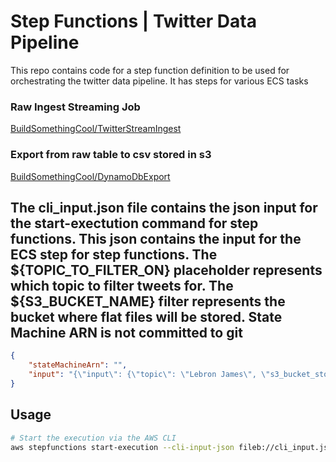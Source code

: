 # Step Functions |  Twitter Data Pipeline

This repo contains code for a step function definition to be used for orchestrating the twitter data pipeline. It has steps for various ECS tasks
### Raw Ingest Streaming Job
[BuildSomethingCool/TwitterStreamIngest](https://github.com/BuildSomethingCool/TwitterStreamIngest)
### Export from raw table to csv stored in s3
[BuildSomethingCool/DynamoDbExport](https://github.com/BuildSomethingCool/DynamoDbExport)

## The cli_input.json file contains the json input for the start-exectution command for step functions. This json contains the input for the ECS step for step functions. The ${TOPIC_TO_FILTER_ON} placeholder represents which topic to filter tweets for. The ${S3_BUCKET_NAME} filter represents the bucket where flat files will be stored. State Machine ARN is not committed to git

```json
{
    "stateMachineArn": "",
    "input": "{\"input\": {\"topic\": \"Lebron James\", \"s3_bucket_store\": \"${S3_BUCKET_NAME}\"}}"
}
```
## Usage

```bash
# Start the execution via the AWS CLI
aws stepfunctions start-execution --cli-input-json fileb://cli_input.json
```